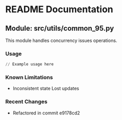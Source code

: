 # README Documentation

## Module: src/utils/common_95.py

This module handles concurrency issues operations.

### Usage

```python
// Example usage here
```

### Known Limitations

- Inconsistent state Lost updates

### Recent Changes

- Refactored in commit e9178cd2

